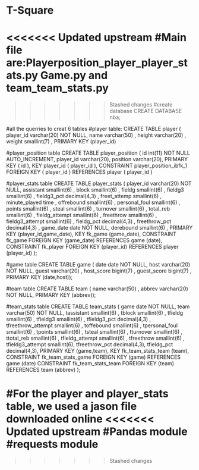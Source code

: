 # T-Square
<<<<<<< Updated upstream
#Main file are:Playerposition_player_player_stats.py Game.py and team_team_stats.py
=======
>>>>>>> Stashed changes
#create database
CREATE DATABASE nba;

#all the querries to creat 6 tables
#player table:
CREATE TABLE player (
  player_id varchar(20) NOT NULL,
  name varchar(50) ,
  height varchar(20) ,
  weight smallint(7) ,
  PRIMARY KEY (player_id)

#player_position table
CREATE TABLE  player_position  (
   id  int(11) NOT NULL AUTO_INCREMENT,
   player_id  varchar(20),
   position  varchar(20),
  PRIMARY KEY ( id ),
  KEY  player_id  ( player_id ),
  CONSTRAINT  player_position_ibfk_1  FOREIGN KEY ( player_id ) REFERENCES  player  ( player_id )

#player_stats table
CREATE TABLE player_stats (
  player_id varchar(20) NOT NULL,
  assistant smallint(6) ,
  block smallint(6) ,
  fieldg smallint(6) ,
  fieldg3 smallint(6) ,
  fieldg3_pct decimal(4,3) ,
  freet_attemp smallint(6) ,
  minute_played time ,
  offrebound smallint(6) ,
  personal_foul smallint(6) ,
  points smallint(6) ,
  steal smallint(6) ,
  turnover smallint(6) ,
  total_reb smallint(6) ,
  fieldg_attempt smallint(6) ,
  freethrow smallint(6) ,
  fieldg3_attempt smallint(6) ,
  fieldg_pct decimal(4,3) ,
  freethrow_pct decimal(4,3) ,
  game_date date NOT NULL,
  derebound smallint(6) ,
  PRIMARY KEY (player_id,game_date),
  KEY fk_game (game_date),
  CONSTRAINT fk_game FOREIGN KEY (game_date) REFERENCES game (date),
  CONSTRAINT fk_player FOREIGN KEY (player_id) REFERENCES player (player_id)
);


#game table
CREATE TABLE game (
 date date NOT NULL,
 host varchar(20) NOT NULL,
 guest varchar(20) ,
 host_score bigint(7) ,
 guest_score bigint(7) ,
 PRIMARY KEY (date,host));


#team table
CREATE TABLE team (
 name varchar(50) ,
 abbrev varchar(20) NOT NULL,
 PRIMARY KEY (abbrev));


#team_stats table
CREATE TABLE team_stats (
  game date NOT NULL,
  team varchar(50) NOT NULL,
  tassistant smallint(6) ,
  tblock smallint(6) ,
  tfieldg smallint(6) ,
  tfieldg3 smallint(6) ,
  tfieldg3_pct decimal(4,3) ,
  tfreethrow_attempt smallint(6) ,
  toffebound smallint(6) ,
  tpersonal_foul smallint(6) ,
  tpoints smallint(6) ,
  tsteal smallint(6) ,
  tturnover smallint(6) ,
  ttotal_reb smallint(6) ,
  tfieldg_attempt smallint(6) ,
  tfreethrow smallint(6) ,
  tfieldg3_attempt smallint(6),
  tfreethrow_pct decimal(4,3),
  tfieldg_pct decimal(4,3),
  PRIMARY KEY (game,team),
  KEY fk_team_stats_team (team),
  CONSTRAINT fk_team_stats_game FOREIGN KEY (game) REFERENCES game (date)
  CONSTRAINT fk_team_stats_team FOREIGN KEY (team) REFERENCES team (abbrev)
);

#For the player and player_stats table, we used a jason file downloaded online 
<<<<<<< Updated upstream
#Pandas module
#requests module
=======
>>>>>>> Stashed changes
